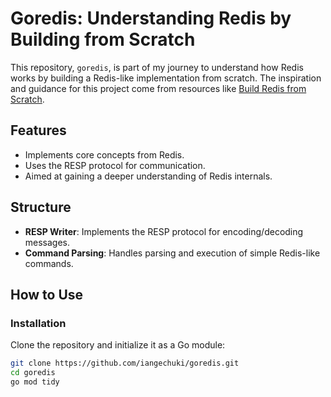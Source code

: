 # Goredis: Understanding Redis by Building from Scratch

This repository, `goredis`, is part of my journey to understand how Redis works by building a Redis-like implementation from scratch. The inspiration and guidance for this project come from resources like [Build Redis from Scratch](https://www.build-redis-from-scratch.dev).

## Features

- Implements core concepts from Redis.
- Uses the RESP protocol for communication.
- Aimed at gaining a deeper understanding of Redis internals.

## Structure

- **RESP Writer**: Implements the RESP protocol for encoding/decoding messages.
- **Command Parsing**: Handles parsing and execution of simple Redis-like commands.

## How to Use

### Installation

Clone the repository and initialize it as a Go module:

```bash
git clone https://github.com/iangechuki/goredis.git
cd goredis
go mod tidy
```
